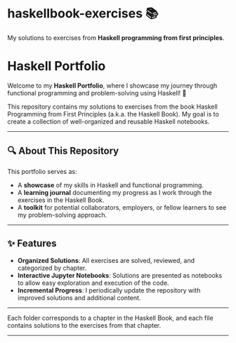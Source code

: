 # haskellbook-exercises 📚

My solutions to exercises from **Haskell programming from first principles**. 
# Haskell Portfolio 

Welcome to my **Haskell Portfolio**, where I showcase my journey through functional programming and problem-solving using Haskell! 🚀

This repository contains my solutions to exercises from the book Haskell Programming from First Principles (a.k.a. the Haskell Book). My goal is to create a collection of well-organized and reusable Haskell notebooks.

---

## 🔍 About This Repository

This portfolio serves as:
- A **showcase** of my skills in Haskell and functional programming.
- A **learning journal** documenting my progress as I work through the exercises in the Haskell Book.
- A **toolkit** for potential collaborators, employers, or fellow learners to see my problem-solving approach.

---

## ✨ Features

- **Organized Solutions**: All exercises are solved, reviewed, and categorized by chapter.
- **Interactive Jupyter Notebooks**: Solutions are presented as notebooks to allow easy exploration and execution of the code.
- **Incremental Progress**: I periodically update the repository with improved solutions and additional content.

---

Each folder corresponds to a chapter in the Haskell Book, and each file contains solutions to the exercises from that chapter.

---

